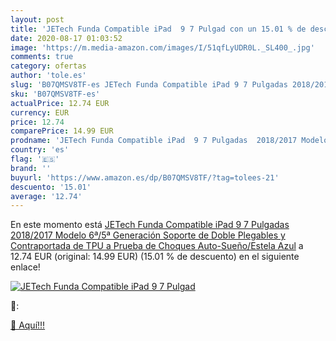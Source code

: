 ```yaml
---
layout: post
title: 'JETech Funda Compatible iPad  9 7 Pulgad con un 15.01 % de descuento'
date: 2020-08-17 01:03:52
image: 'https://m.media-amazon.com/images/I/51qfLyUDR0L._SL400_.jpg'
comments: true
category: ofertas
author: 'tole.es'
slug: 'B07QMSV8TF-es JETech Funda Compatible iPad 9 7 Pulgadas 2018/2017 Modelo...'
sku: 'B07QMSV8TF-es'
actualPrice: 12.74 EUR
currency: EUR
price: 12.74
comparePrice: 14.99 EUR
prodname: 'JETech Funda Compatible iPad  9 7 Pulgadas  2018/2017 Modelo  6ª/5ª Generación   Soporte de Doble Plegables y Contraportada de TPU a Prueba de Choques  Auto-Sueño/Estela  Azul'
country: 'es'
flag: '🇪🇸'
brand: ''
buyurl: 'https://www.amazon.es/dp/B07QMSV8TF/?tag=tolees-21'
descuento: '15.01'
average: '12.74'
---
```


En este momento está [JETech Funda Compatible iPad  9 7 Pulgadas  2018/2017 Modelo  6ª/5ª Generación   Soporte de Doble Plegables y Contraportada de TPU a Prueba de Choques  Auto-Sueño/Estela  Azul](https://www.amazon.es/dp/B07QMSV8TF/?tag=tolees-21) a 12.74 EUR (original: 14.99 EUR) (15.01 %  de descuento) en el siguiente enlace!

[![JETech Funda Compatible iPad  9 7 Pulgad](https://m.media-amazon.com/images/I/51qfLyUDR0L._SL400_.jpg)](https://www.amazon.es/dp/B07QMSV8TF/?tag=tolees-21)

🔎:


[🛒 Aquí!!!](https://www.amazon.es/dp/B07QMSV8TF/?tag=tolees-21)
